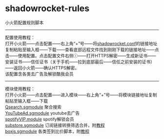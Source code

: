 # shadowrocket-rules
小火箭配置规则脚本  
****
配置使用教程：  
打开小火箭——点击配置——右上角“+”号——将[shadowrocket.conf](https://raw.githubusercontent.com/deezertidal/shadowrocket-rules/main/shadowrocket.conf)的链接地址复制粘贴至输入框——下载——查看底部远程文件找到刚刚下载的链接地址——点击——使用配置。点击配置文件右侧ⓘ——打开HTTPS解密——生成新证书——安装证书——信任证书（关于手机——拉到底部最后——信任之前安装的证书）——返回小火箭——确认HTTPS解密。   
该配置含各类去广告及解锁酷我会员
****
模块使用教程：  
打开小火箭——点击配置——进入模块——右上角“+”号——将模块链接地址复制粘贴至输入框——下载  
[Qsearch.sgmodule](https://raw.githubusercontent.com/deezertidal/shadowrocket-rules/main/modules/Qsearch.sgmodule) 聚合搜索  
[YouTubeAd.sgmodule](https://raw.githubusercontent.com/deezertidal/shadowrocket-rules/main/modules/YouTubeAd.sgmodule) youtube去广告  
[spotifyVIP.module](https://raw.githubusercontent.com/deezertidal/shadowrocket-rules/main/modules/spotifyVIP.module) spotify解锁会员  
[substore.sgmodule](https://raw.githubusercontent.com/deezertidal/shadowrocket-rules/main/modules/substore.sgmodule) 订阅链接转换筛选合并，附[教程](https://www.notion.so/Sub-Store-6259586994d34c11a4ced5c406264b46)  
[boxjs.sgmodule](https://raw.githubusercontent.com/deezertidal/shadowrocket-rules/main/modules/boxjs.sgmodule) 各类签到比价脚本，附[教程](https://github.com/chavyleung/scripts#boxjs)
